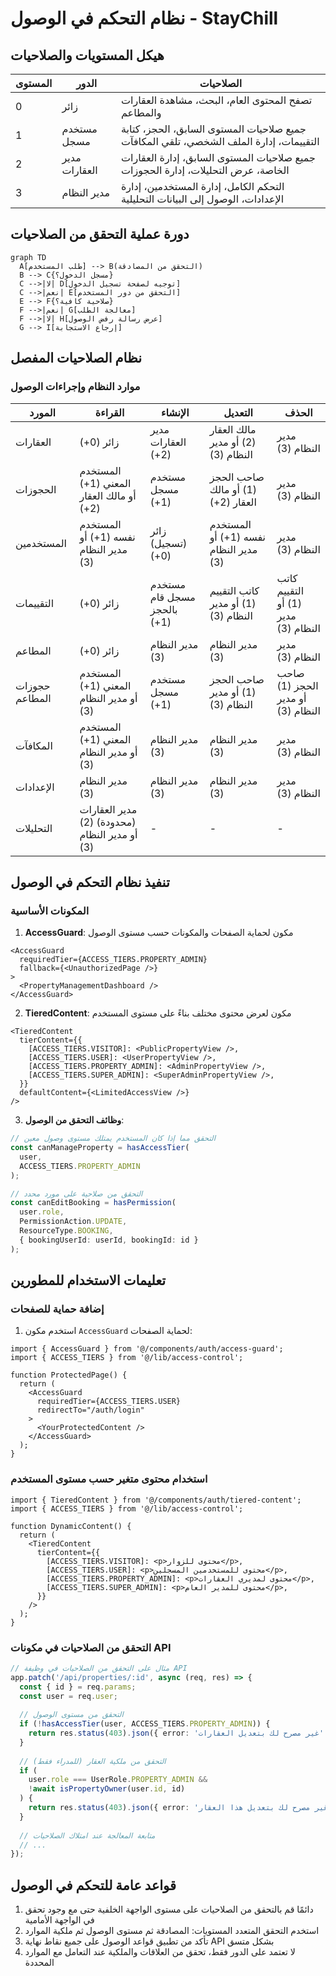 # نظام التحكم في الوصول - StayChill

## هيكل المستويات والصلاحيات

| المستوى | الدور             | الصلاحيات                                                                          |
|---------|-------------------|------------------------------------------------------------------------------------|
| 0       | زائر              | تصفح المحتوى العام، البحث، مشاهدة العقارات والمطاعم                                  |
| 1       | مستخدم مسجل       | جميع صلاحيات المستوى السابق، الحجز، كتابة التقييمات، إدارة الملف الشخصي، تلقي المكافآت |
| 2       | مدير العقارات     | جميع صلاحيات المستوى السابق، إدارة العقارات الخاصة، عرض التحليلات، إدارة الحجوزات      |
| 3       | مدير النظام       | التحكم الكامل، إدارة المستخدمين، إدارة الإعدادات، الوصول إلى البيانات التحليلية         |

## دورة عملية التحقق من الصلاحيات

```mermaid
graph TD
  A[طلب المستخدم] --> B(التحقق من المصادقة)
  B --> C{مسجل الدخول؟}
  C -->|لا| D[توجيه لصفحة تسجيل الدخول]
  C -->|نعم| E[التحقق من دور المستخدم]
  E --> F{صلاحية كافية؟}
  F -->|نعم| G[معالجة الطلب]
  F -->|لا| H[عرض رسالة رفض الوصول]
  G --> I[إرجاع الاستجابة]
```

## نظام الصلاحيات المفصل

### موارد النظام وإجراءات الوصول

| المورد          | القراءة                              | الإنشاء                               | التعديل                                | الحذف                                 |
|-----------------|--------------------------------------|---------------------------------------|----------------------------------------|---------------------------------------|
| العقارات        | زائر (0+)                            | مدير العقارات (2+)                     | مالك العقار (2) أو مدير النظام (3)     | مدير النظام (3)                       |
| الحجوزات        | المستخدم المعني (1+) أو مالك العقار (2+) | مستخدم مسجل (1+)                      | صاحب الحجز (1) أو مالك العقار (2+)     | مدير النظام (3)                       |
| المستخدمين      | المستخدم نفسه (1+) أو مدير النظام (3) | زائر (تسجيل) (0+)                     | المستخدم نفسه (1+) أو مدير النظام (3)  | مدير النظام (3)                       |
| التقييمات       | زائر (0+)                            | مستخدم مسجل قام بالحجز (1+)            | كاتب التقييم (1) أو مدير النظام (3)    | كاتب التقييم (1) أو مدير النظام (3)   |
| المطاعم         | زائر (0+)                            | مدير النظام (3)                       | مدير النظام (3)                        | مدير النظام (3)                       |
| حجوزات المطاعم  | المستخدم المعني (1+) أو مدير النظام (3) | مستخدم مسجل (1+)                      | صاحب الحجز (1) أو مدير النظام (3)      | صاحب الحجز (1) أو مدير النظام (3)     |
| المكافآت        | المستخدم المعني (1+) أو مدير النظام (3) | مدير النظام (3)                       | مدير النظام (3)                        | مدير النظام (3)                       |
| الإعدادات       | مدير النظام (3)                       | مدير النظام (3)                       | مدير النظام (3)                        | مدير النظام (3)                       |
| التحليلات       | مدير العقارات (محدودة) (2) أو مدير النظام (3) | -                                     | -                                      | -                                     |

## تنفيذ نظام التحكم في الوصول

### المكونات الأساسية

1. **AccessGuard**: مكون لحماية الصفحات والمكونات حسب مستوى الوصول
```tsx
<AccessGuard 
  requiredTier={ACCESS_TIERS.PROPERTY_ADMIN} 
  fallback={<UnauthorizedPage />}
>
  <PropertyManagementDashboard />
</AccessGuard>
```

2. **TieredContent**: مكون لعرض محتوى مختلف بناءً على مستوى المستخدم
```tsx
<TieredContent
  tierContent={{
    [ACCESS_TIERS.VISITOR]: <PublicPropertyView />,
    [ACCESS_TIERS.USER]: <UserPropertyView />,
    [ACCESS_TIERS.PROPERTY_ADMIN]: <AdminPropertyView />,
    [ACCESS_TIERS.SUPER_ADMIN]: <SuperAdminPropertyView />,
  }}
  defaultContent={<LimitedAccessView />}
/>
```

3. **وظائف التحقق من الوصول**:
```typescript
// التحقق مما إذا كان المستخدم يمتلك مستوى وصول معين
const canManageProperty = hasAccessTier(
  user, 
  ACCESS_TIERS.PROPERTY_ADMIN
);

// التحقق من صلاحية على مورد محدد
const canEditBooking = hasPermission(
  user.role,
  PermissionAction.UPDATE,
  ResourceType.BOOKING,
  { bookingUserId: userId, bookingId: id }
);
```

## تعليمات الاستخدام للمطورين

### إضافة حماية للصفحات

1. استخدم مكون `AccessGuard` لحماية الصفحات:
```tsx
import { AccessGuard } from '@/components/auth/access-guard';
import { ACCESS_TIERS } from '@/lib/access-control';

function ProtectedPage() {
  return (
    <AccessGuard 
      requiredTier={ACCESS_TIERS.USER} 
      redirectTo="/auth/login"
    >
      <YourProtectedContent />
    </AccessGuard>
  );
}
```

### استخدام محتوى متغير حسب مستوى المستخدم

```tsx
import { TieredContent } from '@/components/auth/tiered-content';
import { ACCESS_TIERS } from '@/lib/access-control';

function DynamicContent() {
  return (
    <TieredContent
      tierContent={{
        [ACCESS_TIERS.VISITOR]: <p>محتوى للزوار</p>,
        [ACCESS_TIERS.USER]: <p>محتوى للمستخدمين المسجلين</p>,
        [ACCESS_TIERS.PROPERTY_ADMIN]: <p>محتوى لمديري العقارات</p>,
        [ACCESS_TIERS.SUPER_ADMIN]: <p>محتوى للمدير العام</p>,
      }}
    />
  );
}
```

### التحقق من الصلاحيات في مكونات API

```typescript
// مثال على التحقق من الصلاحيات في وظيفة API
app.patch('/api/properties/:id', async (req, res) => {
  const { id } = req.params;
  const user = req.user;
  
  // التحقق من مستوى الوصول
  if (!hasAccessTier(user, ACCESS_TIERS.PROPERTY_ADMIN)) {
    return res.status(403).json({ error: 'غير مصرح لك بتعديل العقارات' });
  }
  
  // التحقق من ملكية العقار (للمدراء فقط)
  if (
    user.role === UserRole.PROPERTY_ADMIN && 
    !await isPropertyOwner(user.id, id)
  ) {
    return res.status(403).json({ error: 'غير مصرح لك بتعديل هذا العقار' });
  }
  
  // متابعة المعالجة عند امتلاك الصلاحيات
  // ...
});
```

## قواعد عامة للتحكم في الوصول

1. دائمًا قم بالتحقق من الصلاحيات على مستوى الواجهة الخلفية حتى مع وجود تحقق في الواجهة الأمامية
2. استخدم التحقق المتعدد المستويات: المصادقة ثم مستوى الوصول ثم ملكية الموارد
3. تأكد من تطبيق قواعد الوصول على جميع نقاط نهاية API بشكل متسق
4. لا تعتمد على الدور فقط، تحقق من العلاقات والملكية عند التعامل مع الموارد المحددة